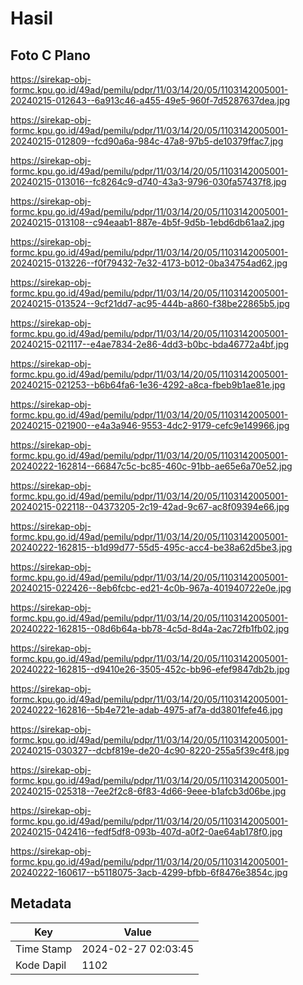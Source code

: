 # Hasil

## Foto C Plano

https://sirekap-obj-formc.kpu.go.id/49ad/pemilu/pdpr/11/03/14/20/05/1103142005001-20240215-012643--6a913c46-a455-49e5-960f-7d5287637dea.jpg

https://sirekap-obj-formc.kpu.go.id/49ad/pemilu/pdpr/11/03/14/20/05/1103142005001-20240215-012809--fcd90a6a-984c-47a8-97b5-de10379ffac7.jpg

https://sirekap-obj-formc.kpu.go.id/49ad/pemilu/pdpr/11/03/14/20/05/1103142005001-20240215-013016--fc8264c9-d740-43a3-9796-030fa57437f8.jpg

https://sirekap-obj-formc.kpu.go.id/49ad/pemilu/pdpr/11/03/14/20/05/1103142005001-20240215-013108--c94eaab1-887e-4b5f-9d5b-1ebd6db61aa2.jpg

https://sirekap-obj-formc.kpu.go.id/49ad/pemilu/pdpr/11/03/14/20/05/1103142005001-20240215-013226--f0f79432-7e32-4173-b012-0ba34754ad62.jpg

https://sirekap-obj-formc.kpu.go.id/49ad/pemilu/pdpr/11/03/14/20/05/1103142005001-20240215-013524--9cf21dd7-ac95-444b-a860-f38be22865b5.jpg

https://sirekap-obj-formc.kpu.go.id/49ad/pemilu/pdpr/11/03/14/20/05/1103142005001-20240215-021117--e4ae7834-2e86-4dd3-b0bc-bda46772a4bf.jpg

https://sirekap-obj-formc.kpu.go.id/49ad/pemilu/pdpr/11/03/14/20/05/1103142005001-20240215-021253--b6b64fa6-1e36-4292-a8ca-fbeb9b1ae81e.jpg

https://sirekap-obj-formc.kpu.go.id/49ad/pemilu/pdpr/11/03/14/20/05/1103142005001-20240215-021900--e4a3a946-9553-4dc2-9179-cefc9e149966.jpg

https://sirekap-obj-formc.kpu.go.id/49ad/pemilu/pdpr/11/03/14/20/05/1103142005001-20240222-162814--66847c5c-bc85-460c-91bb-ae65e6a70e52.jpg

https://sirekap-obj-formc.kpu.go.id/49ad/pemilu/pdpr/11/03/14/20/05/1103142005001-20240215-022118--04373205-2c19-42ad-9c67-ac8f09394e66.jpg

https://sirekap-obj-formc.kpu.go.id/49ad/pemilu/pdpr/11/03/14/20/05/1103142005001-20240222-162815--b1d99d77-55d5-495c-acc4-be38a62d5be3.jpg

https://sirekap-obj-formc.kpu.go.id/49ad/pemilu/pdpr/11/03/14/20/05/1103142005001-20240215-022426--8eb6fcbc-ed21-4c0b-967a-401940722e0e.jpg

https://sirekap-obj-formc.kpu.go.id/49ad/pemilu/pdpr/11/03/14/20/05/1103142005001-20240222-162815--08d6b64a-bb78-4c5d-8d4a-2ac72fb1fb02.jpg

https://sirekap-obj-formc.kpu.go.id/49ad/pemilu/pdpr/11/03/14/20/05/1103142005001-20240222-162815--d9410e26-3505-452c-bb96-efef9847db2b.jpg

https://sirekap-obj-formc.kpu.go.id/49ad/pemilu/pdpr/11/03/14/20/05/1103142005001-20240222-162816--5b4e721e-adab-4975-af7a-dd3801fefe46.jpg

https://sirekap-obj-formc.kpu.go.id/49ad/pemilu/pdpr/11/03/14/20/05/1103142005001-20240215-030327--dcbf819e-de20-4c90-8220-255a5f39c4f8.jpg

https://sirekap-obj-formc.kpu.go.id/49ad/pemilu/pdpr/11/03/14/20/05/1103142005001-20240215-025318--7ee2f2c8-6f83-4d66-9eee-b1afcb3d06be.jpg

https://sirekap-obj-formc.kpu.go.id/49ad/pemilu/pdpr/11/03/14/20/05/1103142005001-20240215-042416--fedf5df8-093b-407d-a0f2-0ae64ab178f0.jpg

https://sirekap-obj-formc.kpu.go.id/49ad/pemilu/pdpr/11/03/14/20/05/1103142005001-20240222-160617--b5118075-3acb-4299-bfbb-6f8476e3854c.jpg


## Metadata

| Key        | Value               |
| ---------- | ------------------- |
| Time Stamp | 2024-02-27 02:03:45 |
| Kode Dapil | 1102                |



